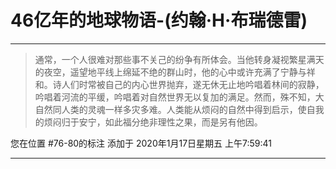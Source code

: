 # 46亿年的地球物语-(约翰·H·布瑞德雷)

---

> 通常，一个人很难对那些事不关己的纷争有所体会。当他转身凝视繁星满天的夜空，遥望地平线上绵延不绝的群山时，他的心中或许充满了宁静与祥和。诗人们时常被自己的内心世界抛弃，遂无休无止地吟唱着林间的寂静，吟唱着河流的平缓，吟唱着对自然世界无以复加的满足。然而，殊不知，大自然同人类的灵魂一样多灾多难。人类能从烦闷的自然中得到启示，使自我的烦闷归于安宁，如此福分绝非理性之果，而是另有他因。

您在位置 #76-80的标注 添加于 2020年1月17日星期五 上午7:59:41

---

